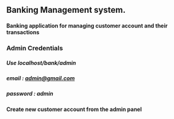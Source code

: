 ## Banking Management system. 
#### Banking application for managing customer account and their transactions
### Admin Credentials 
##### Use localhost/bank/admin
##### email : admin@gmail.com
##### password : admin

#### Create new customer account from the admin panel
